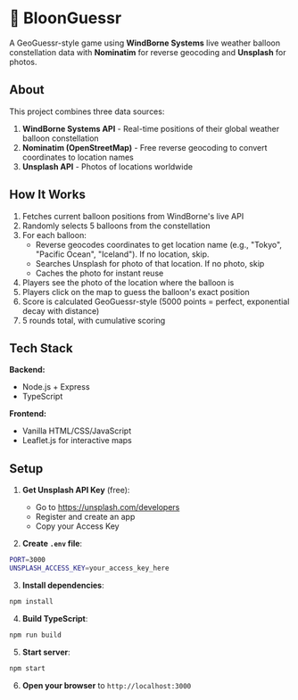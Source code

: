 # 🎈 BloonGuessr

A GeoGuessr-style game using **WindBorne Systems** live weather balloon constellation data with **Nominatim** for reverse geocoding and **Unsplash** for photos.

## About

This project combines three data sources:
1. **WindBorne Systems API** - Real-time positions of their global weather balloon constellation
2. **Nominatim (OpenStreetMap)** - Free reverse geocoding to convert coordinates to location names
3. **Unsplash API** - Photos of locations worldwide

## How It Works

1. Fetches current balloon positions from WindBorne's live API
2. Randomly selects 5 balloons from the constellation
3. For each balloon:
   - Reverse geocodes coordinates to get location name (e.g., "Tokyo", "Pacific Ocean", "Iceland"). If no location, skip.
   - Searches Unsplash for photo of that location. If no photo, skip
   - Caches the photo for instant reuse
4. Players see the photo of the location where the balloon is
5. Players click on the map to guess the balloon's exact position
6. Score is calculated GeoGuessr-style (5000 points = perfect, exponential decay with distance)
7. 5 rounds total, with cumulative scoring

## Tech Stack

**Backend:**
- Node.js + Express
- TypeScript

**Frontend:**
- Vanilla HTML/CSS/JavaScript
- Leaflet.js for interactive maps

## Setup

1. **Get Unsplash API Key** (free):
   - Go to https://unsplash.com/developers
   - Register and create an app
   - Copy your Access Key

2. **Create `.env` file**:
```bash
PORT=3000
UNSPLASH_ACCESS_KEY=your_access_key_here
```

3. **Install dependencies**:
```bash
npm install
```

4. **Build TypeScript**:
```bash
npm run build
```

5. **Start server**:
```bash
npm start
```

6. **Open your browser** to `http://localhost:3000`

